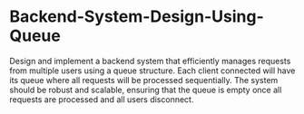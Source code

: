 # Backend-System-Design-Using-Queue
Design and implement a backend system that efficiently manages requests from multiple users using a queue structure. Each client connected will have its queue where all requests will be processed sequentially. The system should be robust and scalable, ensuring that the queue is empty once all requests are processed and all users disconnect.
